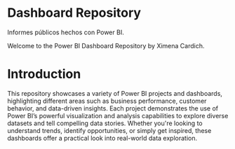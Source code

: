 # Dashboard Repository
Informes públicos hechos con Power BI.


Welcome to the Power BI Dashboard Repository by Ximena Cardich.

# Introduction

This repository showcases a variety of Power BI projects and dashboards, highlighting different areas such as business performance, customer behavior, and data-driven insights. Each project demonstrates the use of Power BI’s powerful visualization and analysis capabilities to explore diverse datasets and tell compelling data stories. Whether you're looking to understand trends, identify opportunities, or simply get inspired, these dashboards offer a practical look into real-world data exploration.


